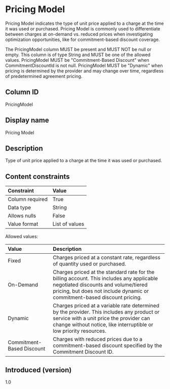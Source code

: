 # Pricing Model

Pricing Model indicates the type of unit price applied to a charge at the time it was used or purchased. Pricing Model is commonly used to differentiate between charges at on-demand vs. reduced prices when investigating optimization opportunities, like for commitment-based discount coverage.

The PricingModel column MUST be present and MUST NOT be null or empty. This column is of type String and MUST be one of the allowed values. PricingModel MUST be "Commitment-Based Discount" when CommitmentDiscountId is not null. PricingModel MUST be "Dynamic" when pricing is determined by the provider and may change over time, regardless of predetermined agreement pricing.

## Column ID

PricingModel

## Display name

Pricing Model

## Description

Type of unit price applied to a charge at the time it was used or purchased.

## Content constraints

|    Constraint   |      Value       |
|:----------------|:-----------------|
| Column required | True             |
| Data type       | String           |
| Allows nulls    | False             |
| Value format    | List of values   |

Allowed values:

| Value                     | Description                                                                                                                                                                                                  |
| :------------------------ | :----------------------------------------------------------------------------------------------------------------------------------------------------------------------------------------------------------- |
| Fixed                     | Charges priced at a constant rate, regardless of quantity used or purchased.                                                                                                                                 |
| On-Demand                 | Charges priced at the standard rate for the billing account. This includes any applicable negotiated discounts and volume/tiered pricing, but does not include dynamic or commitment-based discount pricing. |
| Dynamic                   | Charges priced at a variable rate determined by the provider. This includes any product or service with a unit price the provider can change without notice, like interruptible or low priority resources.   |
| Commitment-Based Discount | Charges with reduced prices due to a commitment-based discount specified by the Commitment Discount ID.                                                                                                      |

## Introduced (version)

1.0
